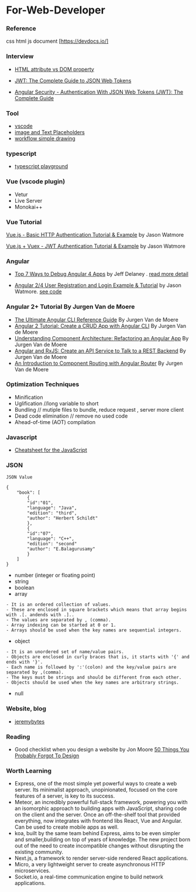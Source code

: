 # For-Web-Developer

### Reference
css html js document [https://devdocs.io/]

### Interview 
- [HTML attribute vs DOM property](http://csharp-video-tutorials.blogspot.com/2017/06/html-attribute-vs-dom-property.html)
 
- [JWT: The Complete Guide to JSON Web Tokens](https://blog.angular-university.io/angular-jwt/)

- [Angular Security - Authentication With JSON Web Tokens (JWT): The Complete Guide](https://blog.angular-university.io/angular-jwt-authentication/)

### Tool
- [vscode](https://code.visualstudio.com)
- [image and Text Placeholders](http://lorempixel.com/)
- [workflow simple drawing](https://www.draw.io)

###  typescript
- [typescript playground](https://www.typescriptlang.org/play/index.html)


###  Vue (vscode plugin)
- Vetur
- Live Server
- Monokai++

### Vue Tutorial

[Vue.js - Basic HTTP Authentication Tutorial & Example](http://jasonwatmore.com/post/2018/09/21/vuejs-basic-http-authentication-tutorial-example) by Jason Watmore

[Vue.js + Vuex - JWT Authentication Tutorial & Example](http://jasonwatmore.com/post/2018/07/06/vue-vuex-jwt-authentication-tutorial-example) by Jason Watmore
### Angular

- [Top 7 Ways to Debug Angular 4 Apps](https://www.youtube.com/watch?v=gxixM90vo9Y) by Jeff Delaney . [read more detail](https://angularfirebase.com/lessons/methods-for-debugging-an-angular-application/) 

- [Angular 2/4 User Registration and Login Example & Tutorial](http://jasonwatmore.com/post/2016/09/29/angular-2-user-registration-and-login-example-tutorial) by Jason Watmore. [ see code ](https://github.com/cornflourblue/angular2-jwt-authentication-example)

### Angular 2+ Tutorial By Jurgen Van de Moere
- [The Ultimate Angular CLI Reference Guide](https://www.sitepoint.com/ultimate-angular-cli-reference/) By Jurgen Van de Moere
- [Angular 2 Tutorial: Create a CRUD App with Angular CLI](https://www.sitepoint.com/angular-2-tutorial/) By Jurgen Van de Moere
- [Understanding Component Architecture: Refactoring an Angular App](https://www.sitepoint.com/understanding-component-architecture-angular/) By Jurgen Van de Moere
- [Angular and RxJS: Create an API Service to Talk to a REST Backend](https://www.sitepoint.com/angular-rxjs-create-api-service-rest-backend/) By Jurgen Van de Moere
- [An Introduction to Component Routing with Angular Router](https://www.sitepoint.com/component-routing-angular-router/) By Jurgen Van de Moere

### Optimization Techniques
- Minification
- Uglification //long variable to short
- Bundling // mutiple files to bundle, reduce request , server more client
- Dead code elimination // remove no used code
- Ahead-of-time (AOT) compilation

### Javascript
- [Cheatsheet for the JavaScript ](https://github.com/mbeaudru/modern-js-cheatsheet)

### JSON
`JSON Value`
```
{
	"book": [
		{
		"id":"01",
		"language": "Java",
		"edition": "third",
		"author": "Herbert Schildt"
		},
		{
		"id":"07",
		"language": "C++",
		"edition": "second"
		"author": "E.Balagurusamy"
		}
	]
}

```
- number (integer or floating point)
- string
- boolean
- array
```
- It is an ordered collection of values.
- These are enclosed in square brackets which means that array begins with .[. andends with .]..
- The values are separated by , (comma).
- Array indexing can be started at 0 or 1.
- Arrays should be used when the key names are sequential integers.

```

- object
```
- It is an unordered set of name/value pairs.
- Objects are enclosed in curly braces that is, it starts with '{' and ends with '}'.
- Each name is followed by ':'(colon) and the key/value pairs are separated by ,(comma).
- The keys must be strings and should be different from each other.
- Objects should be used when the key names are arbitrary strings.
```
- null

### Website, blog
- [jeremybytes](http://www.jeremybytes.com/)

### Reading
- Good checklist when you design a website by Jon Moore [50 Things You Probably Forgot To Design](https://medium.com/ux-power-tools/50-things-you-probably-forgot-to-design-7a288b0ef914)

### Worth Learning
- Express, one of the most simple yet powerful ways to create a web server. Its minimalist approach, unopinionated, focused on the core features of a server, is key to its success.
- Meteor, an incredibly powerful full-stack framework, powering you with an isomorphic approach to building apps with JavaScript, sharing code on the client and the server. Once an off-the-shelf tool that provided everything, now integrates with frontend libs
React, Vue and Angular. Can be used to create mobile apps as well.
- koa, built by the same team behind Express, aims to be even simpler and smaller,building on top of years of knowledge. The new project born out of the need to create incompatible changes without disrupting the existing community.
- Next.js, a framework to render server-side rendered React applications.
- Micro, a very lightweight server to create asynchronous HTTP microservices.
- Socket.io, a real-time communication engine to build network applications.

